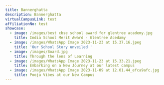 ```yaml
---
title: Bannerghatta
description: Bannerghatta
virtualCampusLink: test
affiliationNo: test
showcase:
  - image: /images/best cbse school award for glentree academy.jpg
    title: India School Merit Award - Glentree Acedamy
  - image: /images/WhatsApp Image 2023-11-23 at 15.37.16.jpeg
    title: 'Our School Story unveiled '
  - image: /images/Board.jpg
    title: Through the lens of Learning
  - image: /images/WhatsApp Image 2023-11-23 at 15.33.21.jpeg
    title: Embarking on a New Journey at our latest campus
  - image: /images/WhatsApp Image 2023-11-09 at 12.01.44_efca9afc.jpg
    title: Pooja Vibes at our New Campus
---
```


